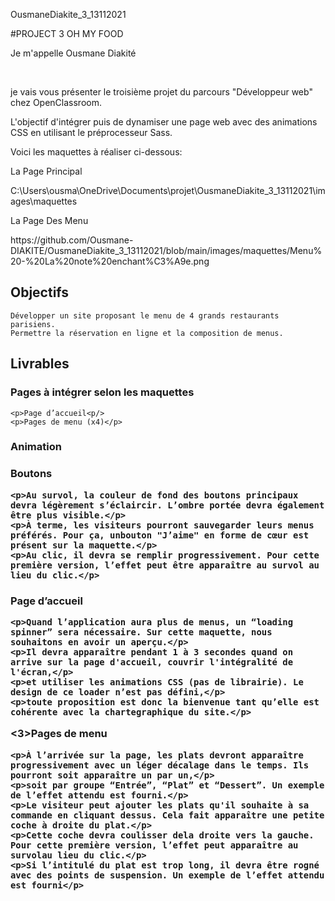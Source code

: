 OusmaneDiakite_3_13112021


#PROJECT 3 OH MY FOOD


<p>Je m'appelle Ousmane Diakité</p><br>
<p>je vais vous présenter le troisième projet du parcours "Développeur web" chez OpenClassroom.</p> 
<p>L'objectif d'intégrer puis de dynamiser une page web avec des animations CSS en utilisant le préprocesseur Sass.</p>
<p>Voici les maquettes à réaliser ci-dessous:</p>

<p>La Page Principal</p>
C:\Users\ousma\OneDrive\Documents\projet\OusmaneDiakite_3_13112021\images\maquettes

<p>La Page Des Menu</p>
https://github.com/Ousmane-DIAKITE/OusmaneDiakite_3_13112021/blob/main/images/maquettes/Menu%20-%20La%20note%20enchant%C3%A9e.png

<h2>Objectifs</h2>

    Développer un site proposant le menu de 4 grands restaurants parisiens.
    Permettre la réservation en ligne et la composition de menus.
    
<h2>Livrables</h2>
<h3>Pages à intégrer selon les maquettes</h3>

    <p>Page d’accueil<p/>
    <p>Pages de menu (x4)</p>

<h3>Animation</h3>

<h3>Boutons</3>

    <p>Au survol, la couleur de fond des boutons principaux devra légèrement s’éclaircir. L’ombre portée devra également être plus visible.</p>
    <p>À terme, les visiteurs pourront sauvegarder leurs menus préférés. Pour ça, unbouton "J’aime" en forme de cœur est présent sur la maquette.</p> 
    <p>Au clic, il devra se remplir progressivement. Pour cette première version, l’effet peut être apparaître au survol au lieu du clic.</p>

<h3>Page d’accueil

    <p>Quand l’application aura plus de menus, un “loading spinner” sera nécessaire. Sur cette maquette, nous souhaitons en avoir un aperçu.</p> 
    <p>Il devra apparaître pendant 1 à 3 secondes quand on arrive sur la page d'accueil, couvrir l'intégralité de l'écran,</p> 
    <p>et utiliser les animations CSS (pas de librairie). Le design de ce loader n’est pas défini,</p>
    <p>toute proposition est donc la bienvenue tant qu’elle est cohérente avec la chartegraphique du site.</p>

<3>Pages de menu

    <p>À l’arrivée sur la page, les plats devront apparaître progressivement avec un léger décalage dans le temps. Ils pourront soit apparaître un par un,</p>
    <p>soit par groupe “Entrée”, “Plat” et “Dessert”. Un exemple de l’effet attendu est fourni.</p>
    <p>Le visiteur peut ajouter les plats qu'il souhaite à sa commande en cliquant dessus. Cela fait apparaître une petite coche à droite du plat.</p>
    <p>Cette coche devra coulisser dela droite vers la gauche. Pour cette première version, l’effet peut apparaître au survolau lieu du clic.</p>
    <p>Si l’intitulé du plat est trop long, il devra être rogné avec des points de suspension. Un exemple de l’effet attendu est fourni</p>

